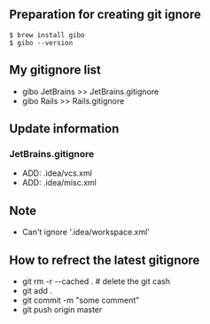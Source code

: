 ## Preparation for creating git ignore

```
$ brew install gibo
$ gibo --version
```

## My gitignore list
- gibo JetBrains >> JetBrains.gitignore
- gibo Rails     >> Rails.gitignore

## Update information

### JetBrains.gitignore
- ADD: .idea/vcs.xml
- ADD: .idea/misc.xml

## Note
- Can't ignore '.idea/workspace.xml'

## How to refrect the latest gitignore
- git rm -r --cached . # delete the git cash
- git add .
- git commit -m "some comment"
- git push origin master
